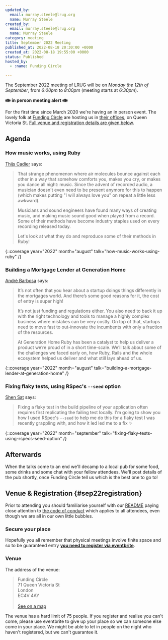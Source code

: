 ```yaml
---
updated_by:
  email: murray.steele@lrug.org
  name: Murray Steele
created_by:
  email: murray.steele@lrug.org
  name: Murray Steele
category: meeting
title: September 2022 Meeting
published_at: 2022-08-18 20:30:00 +0000
created_at: 2022-08-18 19:55:00 +0000
status: Published
hosted_by:
  - :name: Funding Circle

---
```


The September 2022 meeting of LRUG will be on *Monday the 12th of
September*, from _6:00pm_ to _8:00pm_ (meeting starts at _6:30pm_).

**👪 in person meeting alert 👪**

For the first time since March 2020 we're having an in person event. The
lovely folk at [Funding Circle](https://fundingcircle.com) are hosting us
in [their offices][fc-venue], on Queen Victoria St. [Full venue and
registration details are given below](#sep22registration).


## Agenda

### How music works, using Ruby

[Thijs Cadier](https://twitter.com/thijsc) says:

> That strange phenomenon where air molecules bounce against each other in a way that somehow comforts you, makes you cry, or makes you dance all night: music. Since the advent of recorded audio, a musician doesn't even need to be present anymore for this to happen (which makes putting "I will always love you" on repeat a little less awkward).
>
> Musicians and sound engineers have found many ways of creating music, and making music sound good when played from a record. Some of their methods have become industry staples used on every recording released today.
>
> Let's look at what they do and reproduce some of their methods in Ruby!

{::coverage year="2022" month="august" talk="how-music-works-using-ruby" /}

### Building a Mortgage Lender at Generation Home

[André Barbosa](https://www.linkedin.com/in/andrebarbosaie/) says:

> It’s not often that you hear about a startup doings things differently in the mortgages world. And there’s some good reasons for it, the cost of entry is super high!
>
> It’s not just funding and regulations either. You also need to back it up with the right technology and tools to manage a highly complex business where mistakes can be very costly. On top of that, startups need to move fast to out-innovate the incumbents with only a fraction of the resources.
>
> At Generation Home Ruby has been a catalyst to help us deliver a product we’re proud of in a short time-scale. We’ll talk about some of the challenges we faced early on, how Ruby, Rails and the whole ecosystem helped us deliver and what still lays ahead of us.

{::coverage year="2022" month="august" talk="building-a-mortgage-lender-at-generation-home" /}

### Fixing flaky tests, using RSpec's `--seed` option

[Shen Sat](https://www.linkedin.com/in/shen-sat) says:

> Fixing a flaky test in the build pipeline of your application often
> requires first replicating the failing test locally. I'm going to show you
> how I used RSpec's `--seed` to help me do this for a flaky test I was
> recently grappling with, and how it led led me to a fix ✨

{::coverage year="2022" month="september" talk="fixing-flaky-tests-using-rspecs-seed-option" /}

## Afterwards

When the talks come to an end we'll decamp to a local pub for some food, some drinks and some chat with your fellow attendees.  We'll post details of the pub shortly, once Funding Circle tell us which is the best one to go to!

## Venue & Registration {#sep22registration}

Prior to attending you should familiarise yourself with our
[README](http://readme.lrug.org/) paying close attention to [the code of
conduct](http://readme.lrug.org/#code-of-conduct) which applies to all
attendees, even though we are all in our own little bubbles.

### Secure your place

Hopefully you all remember that physical meetings involve finite space and so to be guaranteed entry **[you need to register via eventbrite][september2022-eventbrite]**.

### Venue

The address of the venue:

> Funding Circle<br/>71 Queen Victoria St<br/>London<br/>EC4V 4AY<br/><br/>[See on a map][fc-venue]

The venue has a hard limit of 75 people.  If you register and realise you
can't come, please use eventbrite to give up your place so we can someone
else come in your place.  We might be able to let in people on the night
who haven't registered, but we can't guarantee it.

[fc-venue]: https://goo.gl/maps/gVwnprtjhNKoK2AJ8
[september2022-eventbrite]: https://www.eventbrite.com/e/london-ruby-user-group-september-2022-meeting-tickets-404902051937
